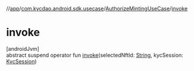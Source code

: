 //[app](../../../index.md)/[com.kycdao.android.sdk.usecase](../index.md)/[AuthorizeMintingUseCase](index.md)/[invoke](invoke.md)

# invoke

[androidJvm]\
abstract suspend operator fun [invoke](invoke.md)(selectedNftId: [String](https://kotlinlang.org/api/latest/jvm/stdlib/kotlin/-string/index.html), kycSession: [KycSession](../../com.kycdao.android.sdk.model/-kyc-session/index.md))
